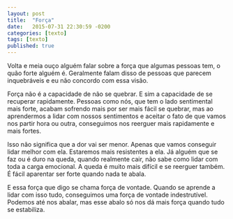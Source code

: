 ```yaml
---
layout: post
title:  "Força"
date:   2015-07-31 22:30:59 -0200
categories: [texto]
tags: [texto]
published: true
---
```

Volta e meia ouço alguém falar sobre a força que algumas pessoas tem, o quão forte alguém é. Geralmente falam disso de pessoas que parecem inquebráveis e eu não concordo com essa visão.

Força não é a capacidade de não se quebrar. E sim a capacidade de se recuperar rapidamente. Pessoas como nós, que tem o lado sentimental mais forte, acabam sofrendo mais por ser mais fácil se quebrar, mas ao aprendermos a lidar com nossos sentimentos e aceitar o fato de que vamos nos partir hora ou outra, conseguimos nos reerguer mais rapidamente e mais fortes.

Isso não significa que a dor vai ser menor. Apenas que vamos conseguir lidar melhor com ela. Estaremos mais resistentes a ela. Já alguém que se faz ou é duro na queda, quando realmente cair, não sabe como lidar com toda a  carga emocional. A queda é muito mais difícil e se reerguer também. É fácil aparentar ser forte quando nada te abala.

E essa força que digo se chama força de vontade. Quando se aprende a lidar com isso tudo, conseguimos uma força de vontade indestrutível. Podemos até nos abalar, mas esse abalo só nos dá mais força quando tudo se estabiliza.
